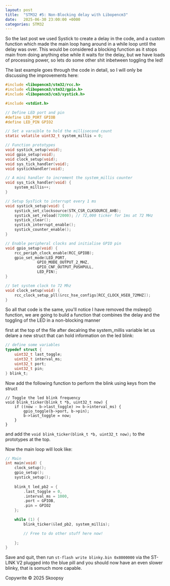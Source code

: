 ```yaml
---
layout: post
title:  "STM32 #5: Non-Blocking delay with Libopencm3"
date:   2025-06-30 23:00:00 +0000
categories: STM32
---
```

So the last post we used Systick to create a delay in the code, and a custom function which made the main loop hang around in a while loop until the delay was over. This would be considered a blocking function as it stops main from doing anything else while it waits for the delay, but we have loads of processing power, so lets do some other shit inbetween toggling the led!

The last example goes through the code in detail, so I will only be discussing the improvements here:

```c
#include <libopencm3/stm32/rcc.h>
#include <libopencm3/stm32/gpio.h>
#include <libopencm3/cm3/systick.h>

#include <stdint.h>

// Define LED port and pin
#define LED_PORT GPIOB
#define LED_PIN GPIO2

// Set a varaible to hold the millisecond count
static volatile uint32_t system_millis = 0;

// Function prototypes
void systick_setup(void);
void gpio_setup(void);
void clock_setup(void);
void sys_tick_handler(void);
void systickhandler(void);

// A mini handler to increment the system_millis counter
void sys_tick_handler(void) {
	system_millis++;
}

// Setup SysTick to interrupt every 1 ms
void systick_setup(void) {
	systick_set_clocksource(STK_CSR_CLKSOURCE_AHB);
	systick_set_reload(72000); // 72,000 ticker for 1ms at 72 MHz
	systick_clear();
	systick_interrupt_enable();
	systick_counter_enable();
}

// Enable peripheral clocks and initialise GPIO pin
void gpio_setup(void) {
	rcc_periph_clock_enable(RCC_GPIOB);
	gpio_set_mode(LED_PORT,
		      GPIO_MODE_OUTPUT_2_MHZ,
		      GPIO_CNF_OUTPUT_PUSHPULL,
		      LED_PIN);
}

// Set system clock to 72 Mhz
void clock_setup(void) {
	rcc_clock_setup_pll(&rcc_hse_configs[RCC_CLOCK_HSE8_72MHZ]);	
}
```

So all that code is the same, you'll notice I have removed the msleep() function, we are going to build a function that combines the delay and the toggling of the LED in a non-blocking manner

first at the top of the file after decalring the system_millis variable let us delare a new struct that can hold information on the led blink:

```c
// define some variables
typedef struct {
    uint32_t last_toggle;
    uint32_t interval_ms;
    uint32_t port;
    uint32_t pin;
} blink_t;
```

Now add the following function to perform the blink using keys from the struct

```
// Toggle the led blink frequency
void blink_ticker(blink_t *b, uint32_t now) {
	if ((now - b->last_toggle) >= b->interval_ms) {
        gpio_toggle(b->port, b->pin);
        b->last_toggle = now;
    }
}

```
and add the ```void blink_ticker(blink_t *b, uint32_t now);``` to the prototypes at the top.

Now the main loop will look like:

```c
// Main
int main(void) {
	clock_setup();
	gpio_setup();
	systick_setup();
    
    blink_t led_pb2 = {
        .last_toggle = 0,
        .interval_ms = 1000,
        .port = GPIOB,
        .pin = GPIO2
    };

	while (1) {
	    blink_ticker(&led_pb2, system_millis);

        // Free to do other stuff here now!
         
    };
}
```

Save and quit, then run ```st-flash write blinky.bin 0x8000000``` via the ST-LINK V2 plugged into the blue pill and you should now have an even slower blinky, that is somuch more capable.




<script src="https://utteranc.es/client.js"
        repo="skoopsy/skoopsy.github.io"
        issue-term="pathname"
        label="blog-embedded1"
        theme="preferred-color-scheme"
        crossorigin="anonymous"
        async>
</script>

Copywrite © 2025 Skoopsy
